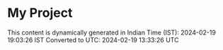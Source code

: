 # My Project

This content is dynamically generated in Indian Time (IST): 2024-02-19 19:03:26 IST
Converted to UTC: 2024-02-19 13:33:26 UTC

